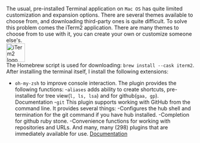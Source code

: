 The usual, pre-installed Terminal application on `Mac OS` has quite limited customization and expansion options. 
There are several themes available to choose from, and downloading third-party ones is quite difficult. 
To solve this problem comes the iTerm2 application. There are many themes to choose from to use with it, you can create your own or 
customize someone else's.<br>
<img src="https://upload.wikimedia.org/wikipedia/commons/3/31/ITerm2_v3.4_icon.png" alt="iTerm2 logo" height="50" width="50"><br>
The Homebrew script is used for downloading: `brew install --cask iterm2`. After installing the terminal itself, 
I install the following extensions:
- `oh-my-zsh` to improve console interaction. The plugin provides the following functions:
   -`aliases` adds ability to create shortcuts, pre-installed for tree view(`l, ls, lsa`) and for github(`gaa, gp`). Documentation
-`git` This plugin supports working with GitHub from the command line. It provides several things:
   -Configures the hub shell and termination for the git command if you have hub installed.
   -Completion for github ruby stone.
   -Convenience functions for working with repositories and URLs.
And many, many (298) plugins that are immediately available for use. [Documentation](https://github.com/ohmyzsh/ohmyzsh/wiki/)
